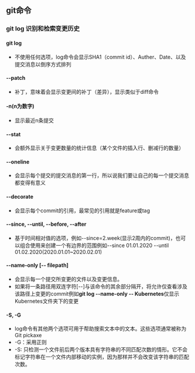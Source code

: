 ## git命令

### git log 识别和检索变更历史

#### git log 

* 不使用任何选项，log命令会显示SHA1（commit id）、Auther、Date、以及提交消息以倒序方式排列

#### --patch

* 补丁，意味着会显示变更间的补丁（差异），显示类似于diff命令
####  -n(n为数字)

* 显示最近n条提交

#### --stat

* 会额外显示关于变更数量的统计信息（某个文件的插入行、删减行的数量）

#### --oneline

* 会显示每个提交的提交消息的第一行，所以说我们要让自己的每一个提交消息都变得有意义

#### --decorate

* 会显示每个commit的引用，最常见的引用就是feature或tag

#### --since, --until, --before, --after

* 基于时间相对值的选项，例如--since=2.week(显示2周内的commit)，也可以组合使用来创建一个有边界的范围例如--since 01.01.2020 --until 01.02.2020(2020.01.01~2020.02.01)

#### --name-only [-- filepath]

* 会显示每一个提交所变更的文件以及变更信息。
* 如果将一条路径用双连字符[--]与该命令的其余部分隔开，将允许仅查看涉及该路径上变更的commit例如**git log --name-only -- Kubernetes**仅显示Kubernetes文件夹下的变更

#### -S, -G

* log命令有其他两个选项可用于帮助搜索文本中的文本。这些选项通常被称为Git pickaxe
* -G：采用正则
* -S: 只检测一个文件前后两个版本具有字符串的不同匹配次数的情形。它不会标记字符串在一个文件内部移动的实例，因为那样并不会改变该字符串的匹配次数。